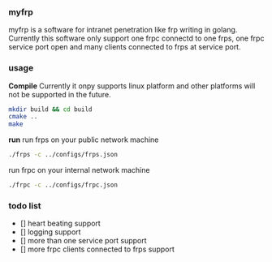 ### myfrp

myfrp is a software for intranet penetration like frp writing in golang. Currently this software only support one frpc connectd to one frps, one frpc service port open and many clients connected to frps at service port.

### usage
**Compile**
Currently it onpy supports linux platform and other platforms will not be supported in the future.

```sh
mkdir build && cd build
cmake ..
make
```
**run**
run frps on your public network machine
```sh
./frps -c ../configs/frps.json
```
run frpc on your internal network machine
```sh
./frpc -c ../configs/frpc.json
```

### todo list
- [] heart beating support
- [] logging support
- [] more than one service port support
- [] more frpc clients connected to frps support


